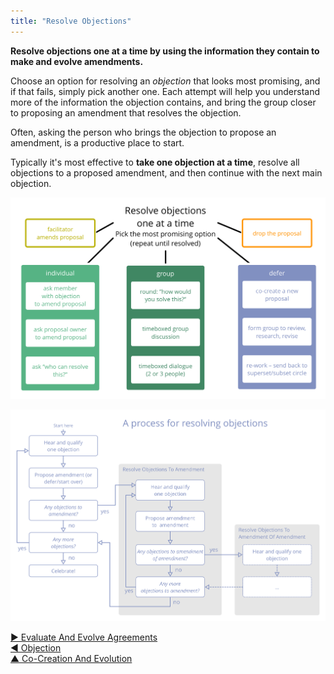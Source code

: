 ```yaml
---
title: "Resolve Objections"
---
```



**Resolve objections one at a time by using the information they contain to make and evolve amendments.**

Choose an option for resolving an <dfn data-info="Objection: An argument demonstrating (or revealing) how a (proposed) agreement or activity can lead to unintended consequences, or that there are worthwhile ways to improve it.">objection</dfn> that looks most promising, and if that fails, simply pick another one. Each attempt will help you understand more of the information the objection contains, and bring the group closer to proposing an amendment that resolves the objection.

Often, asking the person who brings the objection to propose an amendment, is a productive place to start.

Typically it's most effective to **take one objection at a time**, resolve all objections to a proposed amendment, and then continue with the next main objection.

![Some options for resolving objections](img/agreements/resolve-objections.png)

![A process for resolving objections](img/agreements/resolve-objections-process.png)


[&#9654; Evaluate And Evolve Agreements](evaluate-and-evolve-agreements.html)<br/>[&#9664; Objection](objection.html)<br/>[&#9650; Co-Creation And Evolution](co-creation-and-evolution.html)

